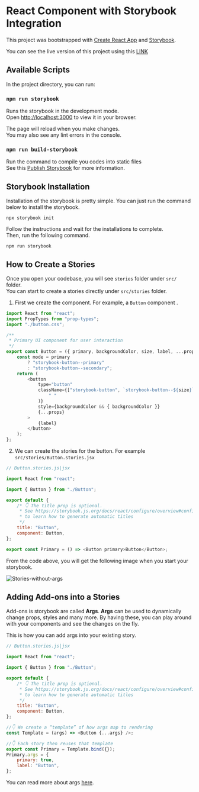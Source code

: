 # React Component with Storybook Integration

This project was bootstrapped with [Create React App](https://github.com/facebook/create-react-app) and [Storybook](https://storybook.js.org/).

You can see the live version of this project using this [LINK](https://raging-potato.netlify.app/)

## Available Scripts

In the project directory, you can run:

### `npm run storybook`

Runs the storybook in the development mode.\
Open [http://localhost:3000](http://localhost:6006) to view it in your browser.

The page will reload when you make changes.\
You may also see any lint errors in the console.

### `npm run build-storybook`

Run the command to compile you codes into static files\
See this [Publish Storybook](https://storybook.js.org/docs/react/sharing/publish-storybook) for more information.

## Storybook Installation

Installation of the storybook is pretty simple. You can just run the command below to install the storybook.

```
npx storybook init
```

Follow the instructions and wait for the installations to complete. \
Then, run the following command.

```
npm run storybook
```

## How to Create a Stories

Once you open your codebase, you will see `stories` folder under `src/` folder.\
You can start to create a stories directly under `src/stories` folder.

1. First we create the component. For example, a `Button` component .

```javascript
import React from "react";
import PropTypes from "prop-types";
import "./button.css";

/**
 * Primary UI component for user interaction
 */
export const Button = ({ primary, backgroundColor, size, label, ...props }) => {
	const mode = primary
		? "storybook-button--primary"
		: "storybook-button--secondary";
	return (
		<button
			type="button"
			className={["storybook-button", `storybook-button--${size}`, mode].join(
				" "
			)}
			style={backgroundColor && { backgroundColor }}
			{...props}
		>
			{label}
		</button>
	);
};
```

2. We can create the stories for the button. For example `src/stories/Button.stories.jsx`

```javascript
// Button.stories.js|jsx

import React from "react";

import { Button } from "./Button";

export default {
	/* 👇 The title prop is optional.
	 * See https://storybook.js.org/docs/react/configure/overview#configure-story-loading
	 * to learn how to generate automatic titles
	 */
	title: "Button",
	component: Button,
};

export const Primary = () => <Button primary>Button</Button>;
```

From the code above, you will get the following image when you start your storybook.

![Stories-without-args](src%5Cstories%5Cassets%5Creadme%5Cexample-button-noargs.png)

## Adding Add-ons into a Stories

Add-ons is storybook are called **Args**. **Args** can be used to dynamically change props, styles and many more. By having these, you can play around with your components and see the changes on the fly.

This is how you can add args into your existing story.

```javascript
// Button.stories.js|jsx

import React from "react";

import { Button } from "./Button";

export default {
	/* 👇 The title prop is optional.
	 * See https://storybook.js.org/docs/react/configure/overview#configure-story-loading
	 * to learn how to generate automatic titles
	 */
	title: "Button",
	component: Button,
};

//👇 We create a “template” of how args map to rendering
const Template = (args) => <Button {...args} />;

//👇 Each story then reuses that template
export const Primary = Template.bind({});
Primary.args = {
	primary: true,
	label: "Button",
};
```

You can read more about args [here](https://storybook.js.org/docs/react/writing-stories/args).
